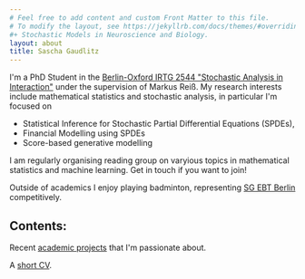 ```yaml
---
# Feel free to add content and custom Front Matter to this file.
# To modify the layout, see https://jekyllrb.com/docs/themes/#overriding-theme-defaults
#+ Stochastic Models in Neuroscience and Biology.
layout: about
title: Sascha Gaudlitz
---
```




I'm a PhD Student in the [Berlin-Oxford IRTG 2544 "Stochastic Analysis in Interaction"](https://www3.math.tu-berlin.de/stoch/IRTG/) under the supervision of Markus Reiß. My research interests include mathematical statistics and stochastic analysis, in particular I'm focused on
+ Statistical Inference for Stochastic Partial Differential Equations (SPDEs),
+ Financial Modelling using SPDEs
+ Score-based generative modelling

I am regularly organising reading group on varyious topics in mathematical statistics and machine learning. Get in touch if you want to join!

Outside of academics I enjoy playing badminton, representing [SG EBT Berlin](https://ebt-badminton.de/wordpress/) competitively.

## Contents:

Recent [academic projects](/research/) that I'm passionate about.

A [short CV](/shortcv/).
